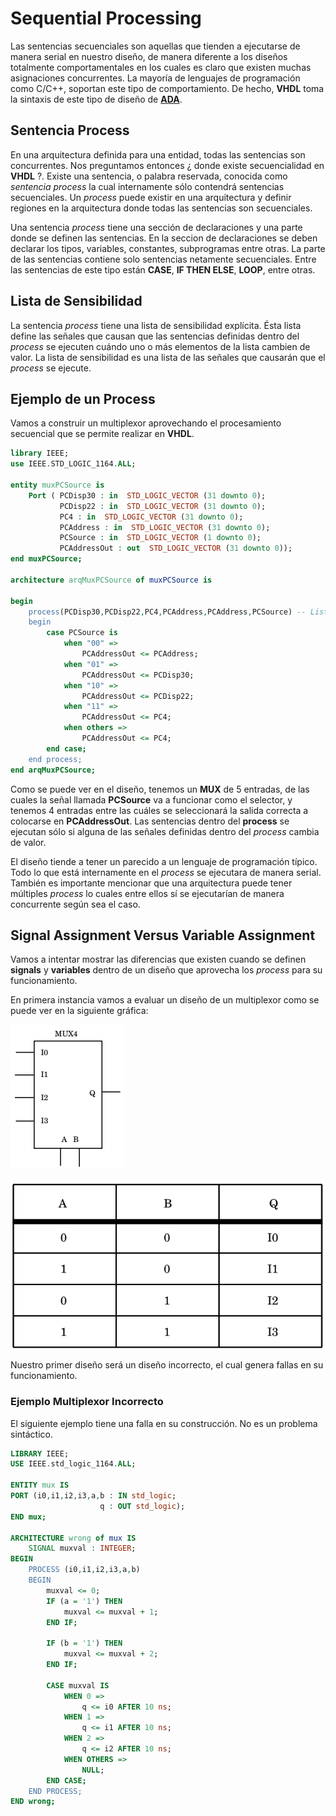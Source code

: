 # Sequential Processing

Las sentencias secuenciales son aquellas que tienden a ejecutarse de manera serial en nuestro diseño, de manera diferente a los diseños totalmente comportamentales en los cuales es claro que existen muchas asignaciones concurrentes. La mayoría de lenguajes de programación como C/C++, soportan este tipo de comportamiento. De hecho, __VHDL__ toma la sintaxis de este tipo de diseño de [__ADA__](http://www.adacore.com/adaanswers/about/ada).

## Sentencia Process

En una arquitectura definida para una entidad, todas las sentencias son concurrentes. Nos preguntamos entonces ¿ donde existe secuencialidad en __VHDL__ ?. Existe una sentencia, o palabra reservada, conocida como _sentencia process_ la cual internamente sólo contendrá sentencias secuenciales. Un _process_ puede existir en una arquitectura y definir regiones en la arquitectura donde todas las sentencias son secuenciales.

Una sentencia *process* tiene una sección de declaraciones y una parte donde se definen las sentencias. En la seccion de declaraciones se deben declarar los tipos, variables, constantes, subprogramas entre otras. La parte de las sentencias contiene solo sentencias netamente secuenciales. Entre las sentencias de este tipo están __CASE__, __IF THEN ELSE__, __LOOP__, entre otras.

## Lista de Sensibilidad

La sentencia *process* tiene una lista de sensibilidad explícita. Ésta lista define las señales que causan que las sentencias definidas dentro del _process_ se ejecuten cuándo uno o más elementos de la lista cambien de valor. La lista de sensibilidad es una lista de las señales que causarán que el _process_ se ejecute.

## Ejemplo de un Process

Vamos a construir un multiplexor aprovechando el procesamiento secuencial que se permite realizar en __VHDL__.

```vhdl
library IEEE;
use IEEE.STD_LOGIC_1164.ALL;

entity muxPCSource is
    Port ( PCDisp30 : in  STD_LOGIC_VECTOR (31 downto 0);
           PCDisp22 : in  STD_LOGIC_VECTOR (31 downto 0);
           PC4 : in  STD_LOGIC_VECTOR (31 downto 0);
           PCAddress : in  STD_LOGIC_VECTOR (31 downto 0);
           PCSource : in  STD_LOGIC_VECTOR (1 downto 0);
           PCAddressOut : out  STD_LOGIC_VECTOR (31 downto 0));
end muxPCSource;

architecture arqMuxPCSource of muxPCSource is

begin
	process(PCDisp30,PCDisp22,PC4,PCAddress,PCAddress,PCSource) -- Lista de Sensibilidad
	begin
		case PCSource is
			when "00" =>
				PCAddressOut <= PCAddress;
			when "01" =>
				PCAddressOut <= PCDisp30;
			when "10" =>
				PCAddressOut <= PCDisp22;
			when "11" =>
				PCAddressOut <= PC4;
			when others =>
				PCAddressOut <= PC4;
		end case;
	end process;
end arqMuxPCSource;
```
Como se puede ver en el diseño, tenemos un __MUX__ de 5 entradas, de las cuales la señal llamada __PCSource__ va a funcionar como el selector, y tenemos 4 entradas entre las cuáles se seleccionará la salida correcta a colocarse en __PCAddressOut__. Las sentencias dentro del __process__ se ejecutan sólo si alguna de las señales definidas dentro del _process_ cambia de valor.

El diseño tiende a tener un parecido a un lenguaje de programación típico. Todo lo que está internamente en el _process_ se ejecutara de manera serial. También es importante mencionar que una arquitectura puede tener múltiples _process_ lo cuales entre ellos sí se ejecutarían de manera concurrente según sea el caso.

## Signal Assignment Versus Variable Assignment

Vamos a intentar mostrar las diferencias que existen cuando se definen __signals__ y __variables__ dentro de un diseño que aprovecha los _process_ para su funcionamiento. 

En primera instancia vamos a evaluar un diseño de un multiplexor como se puede ver en la siguiente gráfica:

![multiplexor](./images/multiplexor.png "Diagrama Esquemático Multiplexor de 4 Entradas")

![tablaVerdad](./images/tablaverdadmux.png "Tabla de Verdad Multiplexor de 4 Entradas")

Nuestro primer diseño será un diseño incorrecto, el cual genera fallas en su funcionamiento.

### Ejemplo Multiplexor Incorrecto

El siguiente ejemplo tiene una falla en su construcción. No es un problema sintáctico.

```vhdl
LIBRARY IEEE;
USE IEEE.std_logic_1164.ALL;

ENTITY mux IS
PORT (i0,i1,i2,i3,a,b : IN std_logic;
					q : OUT std_logic);
END mux;

ARCHITECTURE wrong of mux IS
	SIGNAL muxval : INTEGER;
BEGIN
	PROCESS (i0,i1,i2,i3,a,b)
	BEGIN
		muxval <= 0;
		IF (a = '1') THEN
			muxval <= muxval + 1;
		END IF;
		
		IF (b = '1') THEN
			muxval <= muxval + 2;
		END IF;
		
		CASE muxval IS
			WHEN 0 => 
				q <= i0 AFTER 10 ns;
			WHEN 1 =>
				q <= i1 AFTER 10 ns;
			WHEN 2 =>
				q <= i2 AFTER 10 ns;
			WHEN OTHERS =>
				NULL;
		END CASE;
	END PROCESS;
END wrong;
```


